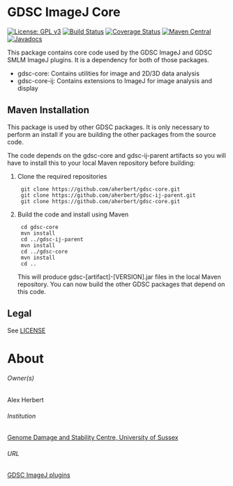 GDSC ImageJ Core
================

[![License: GPL v3](https://img.shields.io/badge/License-GPLv3-blue.svg)](https://www.gnu.org/licenses/gpl-3.0)
[![Build Status](https://github.com/aherbert/gdsc-core/actions/workflows/build.yml/badge.svg)](https://github.com/aherbert/gdsc-core/actions/workflows/build.yml)
[![Coverage Status](https://codecov.io/gh/aherbert/gdsc-core/branch/master/graph/badge.svg)](https://app.codecov.io/gh/aherbert/gdsc-core)
[![Maven Central](https://maven-badges.herokuapp.com/maven-central/uk.ac.sussex.gdsc/gdsc-core/badge.svg)](https://maven-badges.herokuapp.com/maven-central/uk.ac.sussex.gdsc/gdsc-core/)
[![Javadocs](https://javadoc.io/badge2/uk.ac.sussex.gdsc/gdsc-core/javadoc.svg)](https://javadoc.io/doc/uk.ac.sussex.gdsc/gdsc-core)

This package contains core code used by the GDSC ImageJ and GDSC SMLM ImageJ
plugins. It is a dependency for both of those packages.

- gdsc-core: Contains utilities for image and 2D/3D data analysis
- gdsc-core-ij: Contains extensions to ImageJ for image analysis and display

Maven Installation
------------------

This package is used by other GDSC packages. It is only necessary to perform an
install if you are building the other packages from the source code.

The code depends on the gdsc-core and gdsc-ij-parent artifacts so you will have
to install this to your local Maven repository before building:

1. Clone the required repositories

        git clone https://github.com/aherbert/gdsc-core.git
        git clone https://github.com/aherbert/gdsc-ij-parent.git
        git clone https://github.com/aherbert/gdsc-core.git

2. Build the code and install using Maven

        cd gdsc-core
        mvn install
        cd ../gdsc-ij-parent
        mvn install
        cd ../gdsc-core
        mvn install
        cd ..

	This will produce gdsc-[artifact]-[VERSION].jar files in the local Maven
	repository. You can now build the other GDSC packages that depend on this
	code.


Legal
-----

See [LICENSE](LICENSE.txt)


# About #

###### Owner(s) ######
Alex Herbert

###### Institution ######
[Genome Damage and Stability Centre, University of Sussex](http://www.sussex.ac.uk/gdsc/)

###### URL ######
[GDSC ImageJ plugins](http://www.sussex.ac.uk/gdsc/intranet/microscopy/UserSupport/AnalysisProtocol/imagej/gdsc_plugins/)
